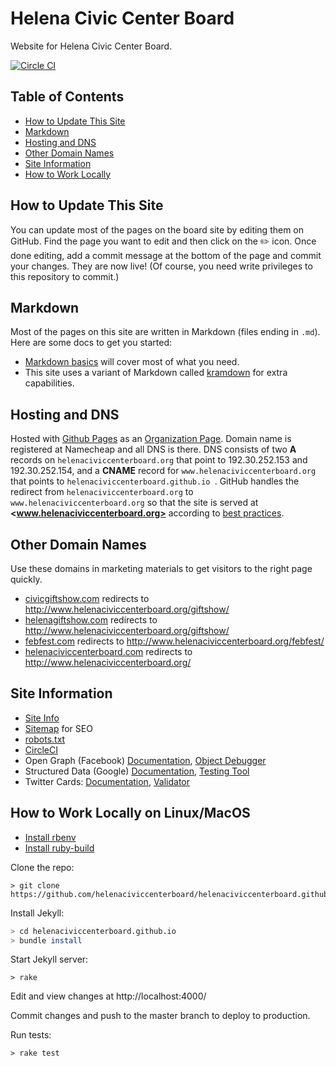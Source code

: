 # Helena Civic Center Board

Website for Helena Civic Center Board.

[![Circle CI](https://circleci.com/gh/helenaciviccenterboard/helenaciviccenterboard.github.io.svg?style=svg)](https://circleci.com/gh/helenaciviccenterboard/helenaciviccenterboard.github.io)

## Table of Contents

- [How to Update This Site](#how-to-update-this-site)
- [Markdown](#markdown)
- [Hosting and DNS](#hosting-and-dns)
- [Other Domain Names](#other-domain-names)
- [Site Information](#site-information)
- [How to Work Locally](#how-to-work-locally)

## How to Update This Site

You can update most of the pages on the board site by editing them on GitHub. Find the page you want to edit and then click on the :pencil2: icon. Once done editing, add a commit message at the bottom of the page and commit your changes. They are now live! (Of course, you need write privileges to this repository to commit.)

## Markdown

Most of the pages on this site are written in Markdown (files ending in `.md`). Here are some docs to get you started:

- [Markdown basics](https://help.github.com/articles/markdown-basics/) will cover most of what you need.
- This site uses a variant of Markdown called [kramdown](http://kramdown.gettalong.org/quickref.html) for extra capabilities.

## Hosting and DNS

Hosted with [Github Pages](https://pages.github.com/) as an [Organization Page](https://help.github.com/articles/user-organization-and-project-pages/#user--organization-pages). Domain name is registered at Namecheap and all DNS is there. DNS consists of two **A** records on `helenaciviccenterboard.org` that point to 192.30.252.153 and 192.30.252.154, and a **CNAME** record for `www.helenaciviccenterboard.org` that points to `helenaciviccenterboard.github.io
`. GitHub handles the redirect from `helenaciviccenterboard.org` to `www.helenaciviccenterboard.org` so that the site is served at **<www.helenaciviccenterboard.org>** according to [best practices](https://help.github.com/articles/about-custom-domains-for-github-pages-sites/).

## Other Domain Names

Use these domains in marketing materials to get visitors to the right page quickly.

- [civicgiftshow.com](http://civicgiftshow.com/) redirects to http://www.helenaciviccenterboard.org/giftshow/
- [helenagiftshow.com](http://helenagiftshow.com/) redirects to http://www.helenaciviccenterboard.org/giftshow/
- [febfest.com](http://febfest.com/) redirects to http://www.helenaciviccenterboard.org/febfest/
- [helenaciviccenterboard.com](http://helenaciviccenterboard.com/) redirects to http://www.helenaciviccenterboard.org/

## Site Information

- [Site Info](http://www.helenaciviccenterboard.org/info)
- [Sitemap](http://www.helenaciviccenterboard.org/sitemap.xml) for SEO
- [robots.txt](http://www.helenaciviccenterboard.org/robots.txt)
- [CircleCI](https://circleci.com/gh/helenaciviccenterboard/www.helenaciviccenterboard.org)
- Open Graph (Facebook) [Documentation](https://developers.facebook.com/docs/sharing/webmasters), [Object Debugger](https://developers.facebook.com/tools/debug/)
- Structured Data (Google) [Documentation](https://developers.google.com/structured-data/), [Testing Tool](https://developers.google.com/structured-data/testing-tool/)
- Twitter Cards: [Documentation](https://dev.twitter.com/cards/overview), [Validator](https://cards-dev.twitter.com/validator)

## How to Work Locally on Linux/MacOS

* [Install rbenv](https://github.com/rbenv/rbenv#installation)
* [Install ruby-build](https://github.com/rbenv/ruby-build#installation)

Clone the repo:
```
> git clone https://github.com/helenaciviccenterboard/helenaciviccenterboard.github.io.git
```

Install Jekyll:
```sh
> cd helenaciviccenterboard.github.io
> bundle install
```

Start Jekyll server:
```
> rake
```

Edit and view changes at http://localhost:4000/

Commit changes and push to the master branch to deploy to production.

Run tests:

```
> rake test
```
